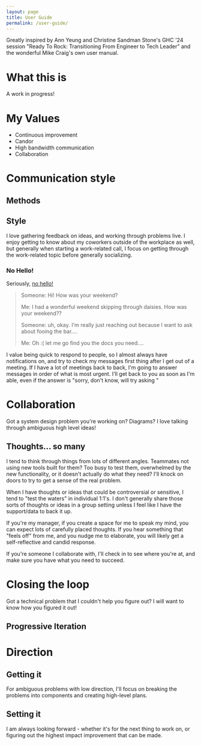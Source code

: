 ```yaml
---
layout: page
title: User Guide
permalink: /user-guide/
---
```




Greatly inspired by Ann Yeung and Christine Sandman Stone's GHC '24 session "Ready To Rock: Transitioning From Engineer to Tech Leader" and the wonderful Mike Craig's own user manual.

# What this is

A work in progress!


# My Values

* Continuous improvement
* Candor
* High bandwidth communication
* Collaboration


# Communication style

## Methods




## Style

I love gathering feedback on ideas, and working through problems live. I enjoy getting to know about my coworkers outside of the workplace as well, but generally when starting a work-related call, I focus on getting through the work-related topic before generally socializing.


### No Hello!

Seriously, [no hello!](https://nohello.net/en/)

> Someone: Hi! How was your weekend?
> 
> Me: I had a wonderful weekend skipping through daisies. How was your weekend??
> 
> Someone: uh, okay. I'm really just reaching out because I want to ask about fooing the bar....
> 
> Me: Oh :\( let me go find you the docs you need....


I value being quick to respond to people, so I almost always have notifications on, and try to check my messages first thing after I get out of a meeting. If I have a lot of meetings back to back, I'm going to answer messages in order of what is most urgent. I'll get back to you as soon as I'm able, even if the answer is "sorry, don't know, will try asking "


# Collaboration

Got a system design problem you're working on? Diagrams? I love talking through ambiguous high level ideas!


## Thoughts... so many

I tend to think through things from lots of different angles. Teammates not using new tools built for them? Too busy to test them, overwhelmed by the new functionality, or it doesn't actually do what they need? I'll knock on doors to try to get a sense of the real problem.

When I have thoughts or ideas that could be controversial or sensitive, I tend to "test the waters" in individual 1:1's. I don't generally share those sorts of thoughts or ideas in a group setting unless I feel like I have the support/data to back it up.

If you're my manager, if you create a space for me to speak my mind, you can expect lots of carefully placed thoughts. If you hear something that "feels off" from me, and you nudge me to elaborate, you will likely get a self-reflective and candid response.

If you're someone I collaborate with, I'll check in to see where you're at, and make sure you have what you need to succeed.


# Closing the loop

Got a technical problem that I couldn't help you figure out? I will want to know how you figured it out!


## Progressive Iteration



# Direction

## Getting it

For ambiguous problems with low direction, I'll focus on breaking the problems into components and creating high-level plans.


## Setting it

I am always looking forward - whether it's for the next thing to work on, or figuring out the highest impact improvement that can be made.

